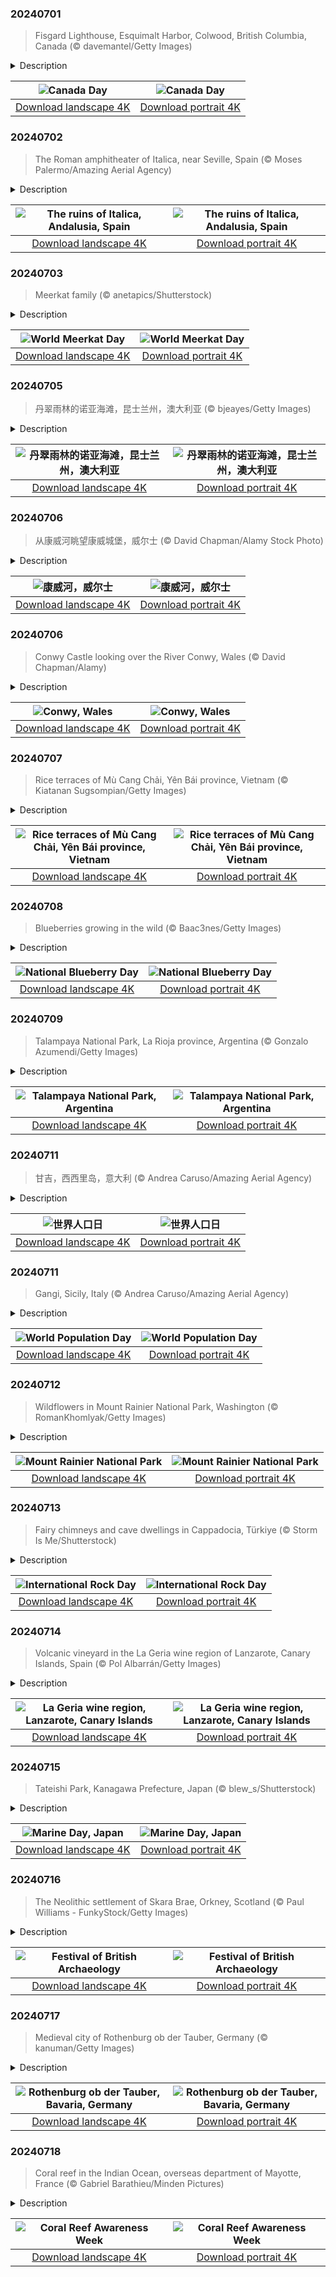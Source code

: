 

### 20240701

> Fisgard Lighthouse, Esquimalt Harbor, Colwood, British Columbia, Canada (© davemantel/Getty Images)

<details>
<summary>Description</summary>

> Today, Canada celebrates its national day. It commemorates the passing of the Constitution Act of 1867, which joined three British colonies, the Province of Canada (later Quebec and Ontario), New Brunswick, and Nova Scotia, to become the self-governing country of Canada.
> 
> Canada is the second-largest country by landmass after Russia. Eighty percent of its land is unoccupied and every corner abounds in natural treasures—like the Great Bear Rainforest, the Northwest Passage, the Columbia Icefield or the Haida Gwaii archipelago. Celebrations including parades, fireworks, and other patriotic festivities will be held across this huge country today. Among those hosting events will be the Fisgard Lighthouse, pictured on our homepage looking out over Esquimalt Harbor in Colwood, British Columbia. The tower was the first lighthouse on the west coast of Canada, built on Fisgard Island in 1860.
> 
> 

</details>

| ![Canada Day](https://cn.bing.com/th?id=OHR.FisgardLighthouse_EN-US3880792118_UHD.jpg&pid=hp&w=400&h=224&rs=1&c=4) | ![Canada Day](https://cn.bing.com/th?id=OHR.FisgardLighthouse_EN-US3880792118_1080x1920.jpg&pid=hp&w=155&h=315&rs=1&c=4) |
|:---------:|:---------:|
| [Download landscape 4K](https://cn.bing.com/th?id=OHR.FisgardLighthouse_EN-US3880792118_UHD.jpg) | [Download portrait 4K](https://cn.bing.com/th?id=OHR.FisgardLighthouse_EN-US3880792118_1080x1920.jpg) |

### 20240702

> The Roman amphitheater of Italica, near Seville, Spain (© Moses Palermo/Amazing Aerial Agency)

<details>
<summary>Description</summary>

> It was the year 206 BCE. In the wake of the decisive Roman victory against the Carthaginians at the Battle of Ilipa, General Publius Cornelius Scipio built a settlement for veterans on the banks of the Guadalquivir River, in modern-day Spain. It was named Italica and was the first Roman settlement on the Iberian Peninsula. The city flourished in the following centuries and was the birthplace of two Roman emperors, Trajan and Hadrian.
> 
> The ruins of Italica, close to Seville, include the impressive amphitheater seen in today's image. One of the largest in the Roman Empire, it could accommodate up to 25,000 spectators, more than double the city's population. Beyond this, there are remains of public buildings, a temple built in honor of Trajan, baths, and villas decorated with stunning mosaics. Italica is an archeological gem, offering a glimpse into the grandeur of the Roman Empire.
> 
> 

</details>

| ![The ruins of Italica, Andalusia, Spain](https://cn.bing.com/th?id=OHR.ItalicaRuins_EN-US4110786318_UHD.jpg&pid=hp&w=400&h=224&rs=1&c=4) | ![The ruins of Italica, Andalusia, Spain](https://cn.bing.com/th?id=OHR.ItalicaRuins_EN-US4110786318_1080x1920.jpg&pid=hp&w=155&h=315&rs=1&c=4) |
|:---------:|:---------:|
| [Download landscape 4K](https://cn.bing.com/th?id=OHR.ItalicaRuins_EN-US4110786318_UHD.jpg) | [Download portrait 4K](https://cn.bing.com/th?id=OHR.ItalicaRuins_EN-US4110786318_1080x1920.jpg) |

### 20240703

> Meerkat family (© anetapics/Shutterstock)

<details>
<summary>Description</summary>

> It is World Meerkat Day, a celebration of these adorably upstanding creatures. Despite the name, they are not related to cats. They're small carnivores of the mongoose family, native to the deserts and grasslands of southwestern Africa. Meerkats live in mobs, tight-knit groups of up to 30 individuals that forage together, groom each other, and take turns watching for predators. These critters create huge burrows where they spend the night and retreat to escape the midday heat.
> 
> World Meerkat Day, founded in 2018, raises awareness about meerkats and their ecological importance, which includes controlling insect populations in their desert habitats. So, let's spread the word, ensuring future generations continue to be captivated by these remarkable creatures.
> 
> 

</details>

| ![World Meerkat Day](https://cn.bing.com/th?id=OHR.MeerkatManor_EN-US4231814766_UHD.jpg&pid=hp&w=400&h=224&rs=1&c=4) | ![World Meerkat Day](https://cn.bing.com/th?id=OHR.MeerkatManor_EN-US4231814766_1080x1920.jpg&pid=hp&w=155&h=315&rs=1&c=4) |
|:---------:|:---------:|
| [Download landscape 4K](https://cn.bing.com/th?id=OHR.MeerkatManor_EN-US4231814766_UHD.jpg) | [Download portrait 4K](https://cn.bing.com/th?id=OHR.MeerkatManor_EN-US4231814766_1080x1920.jpg) |

### 20240705

> 丹翠雨林的诺亚海滩，昆士兰州，澳大利亚 (© bjeayes/Getty Images)

<details>
<summary>Description</summary>

> 欢迎来到这片绿色与无尽蔚蓝交汇的土地！诺亚海滩位于澳大利亚昆士兰州北海岸，是丹翠雨林茂密枝叶环绕下的一片净土。这片海滩毗邻珊瑚海，作为两种截然不同的生态系统，热带雨林与蔚蓝海水却能完美融合。丹翠国家公园这个僻静区域拥有一片柔软的金色沙滩，国家公园内有参天大树、茂盛的蕨类植物以及该地区特有的其他植物物种。这片热带雨林是澳大利亚同类雨林中面积最大的，据说已经存在了1.8亿年，是世界上最古老的热带雨林。这里有一个保护区，是稀有和濒危物种的家园，比如双垂鹤鸵和班尼特树袋鼠，在地球上其他地方找不到。无论是在森林树冠下探险，还是享受大海的涛声，这个地方都能满足你！
> 
> 
> 
> 

</details>

| ![丹翠雨林的诺亚海滩，昆士兰州，澳大利亚](https://cn.bing.com/th?id=OHR.NoahBeach_ZH-CN6676061324_UHD.jpg&pid=hp&w=400&h=224&rs=1&c=4) | ![丹翠雨林的诺亚海滩，昆士兰州，澳大利亚](https://cn.bing.com/th?id=OHR.NoahBeach_ZH-CN6676061324_1080x1920.jpg&pid=hp&w=155&h=315&rs=1&c=4) |
|:---------:|:---------:|
| [Download landscape 4K](https://cn.bing.com/th?id=OHR.NoahBeach_ZH-CN6676061324_UHD.jpg) | [Download portrait 4K](https://cn.bing.com/th?id=OHR.NoahBeach_ZH-CN6676061324_1080x1920.jpg) |

### 20240706

> 从康威河眺望康威城堡，威尔士 (© David Chapman/Alamy Stock Photo)

<details>
<summary>Description</summary>

> 在康威河节上穿越时空，扬帆起航！这项活动于1993年首次在康威城堡下的康威码头举行，体现了威尔士航海传统的精髓。在码头日这一免费露天活动中，划船爱好者们可以尽情体验传统船只和现代船只进行友谊赛的乐趣。人们聚集在一起观看航海游行，品尝当地美食，如用茶、干果和香料调味的茶面包，以及由可食用海藻组成的海藻面包。
> 
> 康威城堡建于1283年至1287年，由国王爱德华一世在征服威尔士时建造。这座城堡由被誉为欧洲中世纪最伟大的建筑师之一的圣乔治·詹姆斯设计，被联合国教科文组织列为世界文化遗产。下方的康威河全长34英里，其名称来源于威尔士语中的“cyn”（首领）和“gwy”（水）。康威城堡和这条河是对威尔士丰富而动荡的过去的永恒致敬。
> 
> 

</details>

| ![康威河，威尔士](https://cn.bing.com/th?id=OHR.ConwyRiver_ZH-CN6871799250_UHD.jpg&pid=hp&w=400&h=224&rs=1&c=4) | ![康威河，威尔士](https://cn.bing.com/th?id=OHR.ConwyRiver_ZH-CN6871799250_1080x1920.jpg&pid=hp&w=155&h=315&rs=1&c=4) |
|:---------:|:---------:|
| [Download landscape 4K](https://cn.bing.com/th?id=OHR.ConwyRiver_ZH-CN6871799250_UHD.jpg) | [Download portrait 4K](https://cn.bing.com/th?id=OHR.ConwyRiver_ZH-CN6871799250_1080x1920.jpg) |

### 20240706

> Conwy Castle looking over the River Conwy, Wales (© David Chapman/Alamy)

<details>
<summary>Description</summary>

> Welcome to walled town of Conwy, on the north coast of Wales, UK, and its spectacular medieval castle. Conwy Castle was built between 1283 and 1287 on the orders of English King Edward I, during his conquest of Wales. Designed by James of St. George, one of the greatest architects of the time, the castle is a UNESCO World Heritage Site which draws visitors from across the world.
> 
> The castle towers over the River Conwy, which this weekend hosts the annual Conwy River Festival, including boat races and other water-based events. Spectators gather to witness the nautical parade and enjoy local delicacies like bara brith, a tea bread flavored with tea, dried fruits, and spices, and laverbread made from edible seaweed. The name Conwy is from the Welsh words 'cyn' (chief) and 'gwy' (water) and the town sits at the mouth of the river. It is also the gateway to Eryri National Park, home to Wales's highest mountain Yr Wyddfa, or Snowdon in English.
> 
> 

</details>

| ![Conwy, Wales](https://cn.bing.com/th?id=OHR.ConwyRiver_EN-US4472231451_UHD.jpg&pid=hp&w=400&h=224&rs=1&c=4) | ![Conwy, Wales](https://cn.bing.com/th?id=OHR.ConwyRiver_EN-US4472231451_1080x1920.jpg&pid=hp&w=155&h=315&rs=1&c=4) |
|:---------:|:---------:|
| [Download landscape 4K](https://cn.bing.com/th?id=OHR.ConwyRiver_EN-US4472231451_UHD.jpg) | [Download portrait 4K](https://cn.bing.com/th?id=OHR.ConwyRiver_EN-US4472231451_1080x1920.jpg) |

### 20240707

> Rice terraces of Mù Cang Chải, Yên Bái province, Vietnam (© Kiatanan Sugsompian/Getty Images)

<details>
<summary>Description</summary>

> Amid the rolling hills of northern Vietnam's Yên Bái province, the rice terraces of Mù Cang Chải district are a mosaic of agricultural excellence. The Hmong people, an ethnic minority who migrated here from China in the 19th century, have meticulously carved these cascading hills for generations. Mù Cang Chải boasts approximately 5,500 acres of terraced rice fields, which flood with water between September and October, reflecting the surrounding mountains and sky. Visitors can also indulge in Vietnamese dishes and colorful souvenirs at the local markets or climb to the peak of La Pan Tan village to enjoy views of this stunning landscape.
> 
> 
> 
> 

</details>

| ![Rice terraces of Mù Cang Chải, Yên Bái province, Vietnam](https://cn.bing.com/th?id=OHR.YenBaiTerraces_EN-US4542290370_UHD.jpg&pid=hp&w=400&h=224&rs=1&c=4) | ![Rice terraces of Mù Cang Chải, Yên Bái province, Vietnam](https://cn.bing.com/th?id=OHR.YenBaiTerraces_EN-US4542290370_1080x1920.jpg&pid=hp&w=155&h=315&rs=1&c=4) |
|:---------:|:---------:|
| [Download landscape 4K](https://cn.bing.com/th?id=OHR.YenBaiTerraces_EN-US4542290370_UHD.jpg) | [Download portrait 4K](https://cn.bing.com/th?id=OHR.YenBaiTerraces_EN-US4542290370_1080x1920.jpg) |

### 20240708

> Blueberries growing in the wild (© Baac3nes/Getty Images)

<details>
<summary>Description</summary>

> Celebrate National Blueberry Day by indulging in the sweet, tangy flavors of this beloved fruit. Wild blueberries are native to North America and have been around for over 13,000 years. However, they weren't commercially farmed until the early 20th century, when the first domesticated variety was bred in New Jersey by Elizabeth Coleman White, an agricultural specialist, and botanist Frederick Coville.
> 
> The United States is a leading blueberry producer, with bountiful harvests from states including Maine, Michigan, and Oregon. Blueberries are North America's second-most popular berry, after strawberries. They're not just delicious—they are also fiber-rich and packed with antioxidants and vitamin C. So, toss them in your smoothies, sprinkle them over oatmeal, or savor them fresh and flaunt your blue-stained smile.
> 
> 

</details>

| ![National Blueberry Day](https://cn.bing.com/th?id=OHR.NorwayBlueberries_EN-US4598733420_UHD.jpg&pid=hp&w=400&h=224&rs=1&c=4) | ![National Blueberry Day](https://cn.bing.com/th?id=OHR.NorwayBlueberries_EN-US4598733420_1080x1920.jpg&pid=hp&w=155&h=315&rs=1&c=4) |
|:---------:|:---------:|
| [Download landscape 4K](https://cn.bing.com/th?id=OHR.NorwayBlueberries_EN-US4598733420_UHD.jpg) | [Download portrait 4K](https://cn.bing.com/th?id=OHR.NorwayBlueberries_EN-US4598733420_1080x1920.jpg) |

### 20240709

> Talampaya National Park, La Rioja province, Argentina (© Gonzalo Azumendi/Getty Images)

<details>
<summary>Description</summary>

> As Argentina celebrates Independence Day, Talampaya National Park invites us to venture into the country's ancient heart. Here, towering red rock formations reach skyward, and cliffs and caves feature petroglyphs created by the Ciénaga, Diaguita, and other Indigenous cultures more than 1,000 years ago. This 830-square-mile park in La Rioja province is also home to some of the oldest dinosaur remains ever found. Moreover, nature's beauty is shown in the local flora, like xeric shrubs and cactus, and fauna. Guanacos, hares, and foxes roam free, while condors, white-throated cacholotes, and sandy gallitos grace the skies above this UNESCO World Heritage Site.
> 
> 
> 
> 

</details>

| ![Talampaya National Park, Argentina](https://cn.bing.com/th?id=OHR.TalampayaNP_EN-US4761770918_UHD.jpg&pid=hp&w=400&h=224&rs=1&c=4) | ![Talampaya National Park, Argentina](https://cn.bing.com/th?id=OHR.TalampayaNP_EN-US4761770918_1080x1920.jpg&pid=hp&w=155&h=315&rs=1&c=4) |
|:---------:|:---------:|
| [Download landscape 4K](https://cn.bing.com/th?id=OHR.TalampayaNP_EN-US4761770918_UHD.jpg) | [Download portrait 4K](https://cn.bing.com/th?id=OHR.TalampayaNP_EN-US4761770918_1080x1920.jpg) |

### 20240711

> 甘吉，西西里岛，意大利 (© Andrea Caruso/Amazing Aerial Agency)

<details>
<summary>Description</summary>

> 1987年，世界人口达到50亿大关，这是一个意义非凡的里程碑，由此产生了一个国际性的纪念日：五十亿人口日。伴随着急速增长的人口，一些相关的问题也亟待解决。因此，在1989年，联合国设立了世界人口日。如今，这不仅仅是一个纪念日，更是一个行动的呼吁。人口过剩导致地球的资源越来越少，敦促人类去正视那些紧迫的问题，如计划生育、垃圾和污染的增加、基础设施的缺失等等。当大都市里的人在和“过度拥挤”做斗争时，小地方的人口却在不断流失，导致人口分布失衡。一个典型的案例就是意大利西西里岛的甘吉镇，即今天图片展示的地方。在20世纪50年代，这个村庄大约有1.6万居民，如今，其人口只有6000多一点。为了振兴小镇，吸引人们的关注，甘吉镇将废弃的房屋赠送给那些有需要且愿意修复房屋的人。
> 
> 
> 
> 

</details>

| ![世界人口日](https://cn.bing.com/th?id=OHR.GangiSicily_ZH-CN9086944081_UHD.jpg&pid=hp&w=400&h=224&rs=1&c=4) | ![世界人口日](https://cn.bing.com/th?id=OHR.GangiSicily_ZH-CN9086944081_1080x1920.jpg&pid=hp&w=155&h=315&rs=1&c=4) |
|:---------:|:---------:|
| [Download landscape 4K](https://cn.bing.com/th?id=OHR.GangiSicily_ZH-CN9086944081_UHD.jpg) | [Download portrait 4K](https://cn.bing.com/th?id=OHR.GangiSicily_ZH-CN9086944081_1080x1920.jpg) |

### 20240711

> Gangi, Sicily, Italy (© Andrea Caruso/Amazing Aerial Agency)

<details>
<summary>Description</summary>

> In 1987, sometime around July 11, the world population reached the 5-billion mark. The United Nations recognized the need to address issues like family planning, infrastructure, waste, and pollution and established World Population Day in 1989. It is estimated that we hit 8 billion people in November 2022 and the UN expects the world to reach 9.7 billion people in 2050. But not everywhere faces the same challenges. While some areas struggle with overcrowding, others grapple with decreasing populations. The Italian town of Gangi, Sicily, seen in today's image, had about 16,000 residents in the 1950s. Today, it is home to little more than 6,000. Keen on revitalization, Gangi attracts new residents by giving away abandoned houses, on the condition that the properties are then restored.
> 
> 
> 
> 

</details>

| ![World Population Day](https://cn.bing.com/th?id=OHR.GangiSicily_EN-US5325083744_UHD.jpg&pid=hp&w=400&h=224&rs=1&c=4) | ![World Population Day](https://cn.bing.com/th?id=OHR.GangiSicily_EN-US5325083744_1080x1920.jpg&pid=hp&w=155&h=315&rs=1&c=4) |
|:---------:|:---------:|
| [Download landscape 4K](https://cn.bing.com/th?id=OHR.GangiSicily_EN-US5325083744_UHD.jpg) | [Download portrait 4K](https://cn.bing.com/th?id=OHR.GangiSicily_EN-US5325083744_1080x1920.jpg) |

### 20240712

> Wildflowers in Mount Rainier National Park, Washington (© RomanKhomlyak/Getty Images)

<details>
<summary>Description</summary>

> In the shadow of Mount Rainier, a carpet of wildflowers bursts into life. Every summer, the meadows around this mountain are colored with vivid shades of blooming subalpine flowers: purple asters, pink coralroot, and yellow tiger lilies, and more. Also known as Tahoma, at over 14,400 feet, Mount Rainier is the tallest mountain in the state of Washington. It is covered by 36 square miles of glaciers and permanent snowfields, the highest glacier ice cover of any mountain in the lower 48 states.
> 
> Mount Rainier National Park encompasses mountains, waterfalls, meadows, and old-growth forests and teems with life, from cougars and beavers to bald eagles and peregrine falcons. It is also a popular climbing destination, with some 10,000 people attempting to scale the mountain every year while others enjoy hiking along its trails. It's never sunnier in Rainier than in July and August, making summer the perfect time to visit.
> 
> 

</details>

| ![Mount Rainier National Park](https://cn.bing.com/th?id=OHR.RainierWildflowers_EN-US8010104719_UHD.jpg&pid=hp&w=400&h=224&rs=1&c=4) | ![Mount Rainier National Park](https://cn.bing.com/th?id=OHR.RainierWildflowers_EN-US8010104719_1080x1920.jpg&pid=hp&w=155&h=315&rs=1&c=4) |
|:---------:|:---------:|
| [Download landscape 4K](https://cn.bing.com/th?id=OHR.RainierWildflowers_EN-US8010104719_UHD.jpg) | [Download portrait 4K](https://cn.bing.com/th?id=OHR.RainierWildflowers_EN-US8010104719_1080x1920.jpg) |

### 20240713

> Fairy chimneys and cave dwellings in Cappadocia, Türkiye (© Storm Is Me/Shutterstock)

<details>
<summary>Description</summary>

> Are you ready to make some noise? Wait, not that sort of rock. Today, we're all about granite, limestone, and slate. There are three types of rock: igneous rocks formed from magma and lava; sedimentary rocks made from a mixture of particles like sand and mud; and metamorphic rocks that are the result of heat and pressure on other kinds of rock.
> 
> Today's image takes us to the 'fairy chimneys' of Cappadocia in central Türkiye. These cone-shaped pillars are made of tuff, a sedimentary rock formed from volcanic ash and debris. In the sides of the rocks, ancient residents carved homes and churches. The area is also famous for its underground cities, which were cut out of the tuff to provide shelter and safety. This is just one of the many uses for rocks that humans have come up with throughout history.
> 
> 

</details>

| ![International Rock Day](https://cn.bing.com/th?id=OHR.CappadociaRocks_EN-US8162611189_UHD.jpg&pid=hp&w=400&h=224&rs=1&c=4) | ![International Rock Day](https://cn.bing.com/th?id=OHR.CappadociaRocks_EN-US8162611189_1080x1920.jpg&pid=hp&w=155&h=315&rs=1&c=4) |
|:---------:|:---------:|
| [Download landscape 4K](https://cn.bing.com/th?id=OHR.CappadociaRocks_EN-US8162611189_UHD.jpg) | [Download portrait 4K](https://cn.bing.com/th?id=OHR.CappadociaRocks_EN-US8162611189_1080x1920.jpg) |

### 20240714

> Volcanic vineyard in the La Geria wine region of Lanzarote, Canary Islands, Spain (© Pol Albarrán/Getty Images)

<details>
<summary>Description</summary>

> Surrounded by rugged, dark landscapes, La Geria is a marvel of viticulture. Most of the Spanish island of Lanzarote is treeless and covered with black-gray soil. This thick blanket of volcanic gravel is the result of a series of eruptions in the 1700s. By 1775, farmers started growing crops in the new layer of nutrient-rich soil. Volcanic soil absorbs and retains moisture, and the ash keeps its temperature favorable for growing grapes. The holes surrounded by stones you see in our image were dug to protect young grape plants from strong winds. La Geria's innovative approach to cultivation in an arid climate has been rewarded with its abundance of fine wine, fermented from Malvasia grapes.
> 
> 
> 
> 

</details>

| ![La Geria wine region, Lanzarote, Canary Islands](https://cn.bing.com/th?id=OHR.LaGeriaLanzarote_EN-US4849523931_UHD.jpg&pid=hp&w=400&h=224&rs=1&c=4) | ![La Geria wine region, Lanzarote, Canary Islands](https://cn.bing.com/th?id=OHR.LaGeriaLanzarote_EN-US4849523931_1080x1920.jpg&pid=hp&w=155&h=315&rs=1&c=4) |
|:---------:|:---------:|
| [Download landscape 4K](https://cn.bing.com/th?id=OHR.LaGeriaLanzarote_EN-US4849523931_UHD.jpg) | [Download portrait 4K](https://cn.bing.com/th?id=OHR.LaGeriaLanzarote_EN-US4849523931_1080x1920.jpg) |

### 20240715

> Tateishi Park, Kanagawa Prefecture, Japan (© blew_s/Shutterstock)

<details>
<summary>Description</summary>

> Today, we're floating across the waves, following the ocean currents to Japan. Marine Day—海の日, Umi no Hi in Japanese—is celebrated on the third Monday in July. Japan has 14,125 islands and has over 18,400 miles of coastline, so it's no wonder the sea plays such a key role in its culture. It provides much of the country's food and is vital for trading and communicating with other nations.
> 
> One Marine Day tradition is to give thanks by throwing mud balls into the water; these balls are packed with microorganisms that help to purify the sea. Today's image takes us to Tateishi Park on Japan's largest island, Honshu. This scenic spot has stunning views of Sagami Bay and Mount Fuji, making it the perfect place to celebrate Japan's coastal waters.
> 
> 

</details>

| ![Marine Day, Japan](https://cn.bing.com/th?id=OHR.TateishiPark_EN-US8384642632_UHD.jpg&pid=hp&w=400&h=224&rs=1&c=4) | ![Marine Day, Japan](https://cn.bing.com/th?id=OHR.TateishiPark_EN-US8384642632_1080x1920.jpg&pid=hp&w=155&h=315&rs=1&c=4) |
|:---------:|:---------:|
| [Download landscape 4K](https://cn.bing.com/th?id=OHR.TateishiPark_EN-US8384642632_UHD.jpg) | [Download portrait 4K](https://cn.bing.com/th?id=OHR.TateishiPark_EN-US8384642632_1080x1920.jpg) |

### 20240716

> The Neolithic settlement of Skara Brae, Orkney, Scotland (© Paul Williams - FunkyStock/Getty Images)

<details>
<summary>Description</summary>

> Archaeology might not be the first thing that comes to mind when you think of festivals, but the Festival of British Archaeology, July 13-28, is here to change that. Since its inception in 1990, it has evolved into a two-week event. A clever shift from September to July has made it easier for archaeological buffs to explore summer digs and heritage wonders. This year's theme of 'Archaeology and Community' invites enthusiasts across the United Kingdom for an array of in-person and virtual events. Imagine standing amid Skara Brae's ancient stone houses on Scotland's Orkney archipelago, pictured here, where Neolithic settlers thrived over 5,000 years ago. Exposed by an 1850 storm, this prehistoric marvel is dubbed the 'Scottish Pompeii' due to its astonishing preservation—older than Stonehenge and even the Great Pyramids. So, grab your trowel, and get ready to dig deep into the incredible, storied past. Who knows what you'll discover!
> 
> 
> 
> 

</details>

| ![Festival of British Archaeology](https://cn.bing.com/th?id=OHR.AncientOrkney_EN-US8469766447_UHD.jpg&pid=hp&w=400&h=224&rs=1&c=4) | ![Festival of British Archaeology](https://cn.bing.com/th?id=OHR.AncientOrkney_EN-US8469766447_1080x1920.jpg&pid=hp&w=155&h=315&rs=1&c=4) |
|:---------:|:---------:|
| [Download landscape 4K](https://cn.bing.com/th?id=OHR.AncientOrkney_EN-US8469766447_UHD.jpg) | [Download portrait 4K](https://cn.bing.com/th?id=OHR.AncientOrkney_EN-US8469766447_1080x1920.jpg) |

### 20240717

> Medieval city of Rothenburg ob der Tauber, Germany (© kanuman/Getty Images)

<details>
<summary>Description</summary>

> Welcome to Rothenburg ob der Tauber, or 'Red Fortress above the Tauber River,' where medieval charm is around every cobbled corner. A self-ruling city in the Middle Ages, this walled Bavarian town once flourished with 6,000 inhabitants, the Holy Roman Empire's second-largest city at the time. The growth of Rothenburg ob der Tauber slowed in the 17th century, preserving its original character.
> 
> Pictured here is the Burgtor (castle gate), which was built after the original Rothenburg Castle was destroyed by an earthquake in 1356. Within the castle gate is an 'eye-of-the-needle' door, designed to be the only way in and out once the main gates closed at night. But Rothenburg's magic isn't confined to its walls. It's also a gateway to the 290-mile Romantic Road that runs from Würzburg to Füssen, covering Bavaria's castle-studded valleys.
> 
> 

</details>

| ![Rothenburg ob der Tauber, Bavaria, Germany](https://cn.bing.com/th?id=OHR.MedievalRothenburg_EN-US8575765997_UHD.jpg&pid=hp&w=400&h=224&rs=1&c=4) | ![Rothenburg ob der Tauber, Bavaria, Germany](https://cn.bing.com/th?id=OHR.MedievalRothenburg_EN-US8575765997_1080x1920.jpg&pid=hp&w=155&h=315&rs=1&c=4) |
|:---------:|:---------:|
| [Download landscape 4K](https://cn.bing.com/th?id=OHR.MedievalRothenburg_EN-US8575765997_UHD.jpg) | [Download portrait 4K](https://cn.bing.com/th?id=OHR.MedievalRothenburg_EN-US8575765997_1080x1920.jpg) |

### 20240718

> Coral reef in the Indian Ocean, overseas department of Mayotte, France (© Gabriel Barathieu/Minden Pictures)

<details>
<summary>Description</summary>

> Blooming pillar corals, green sea turtles, and colorful reef fishes—welcome to the underwater universe of coral reefs. They are formed by tiny marine organisms called coral polyps, which create vast colonies housing many species. As we celebrate their beauty and benefits, it's vital to recognize the lurking threats of climate change, pollution, and harmful human activities.
> 
> This underwater scene was photographed at Mayotte, a French island region in the Indian Ocean. Mayotte boasts one of the world's largest and deepest lagoons, encircled by a coral reef nearly 100 miles long. It is home to over 250 species of coral and more than 3,500 marine species. But it is facing numerous threats, including overfishing and coral bleaching, where corals expel the algae that live in their tissues, leading to a loss of color and essential energy sources. So, in Coral Reef Awareness Week, let's pledge to preserve coral reefs like this one.
> 
> 

</details>

| ![Coral Reef Awareness Week](https://cn.bing.com/th?id=OHR.MayotteCoral_EN-US4102346691_UHD.jpg&pid=hp&w=400&h=224&rs=1&c=4) | ![Coral Reef Awareness Week](https://cn.bing.com/th?id=OHR.MayotteCoral_EN-US4102346691_1080x1920.jpg&pid=hp&w=155&h=315&rs=1&c=4) |
|:---------:|:---------:|
| [Download landscape 4K](https://cn.bing.com/th?id=OHR.MayotteCoral_EN-US4102346691_UHD.jpg) | [Download portrait 4K](https://cn.bing.com/th?id=OHR.MayotteCoral_EN-US4102346691_1080x1920.jpg) |